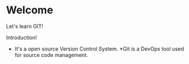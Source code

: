 # Welcome

Let's learn GIT!

Introduction!

* It's a open source Version Control System.
*Git is a DevOps tool used for source code management.
